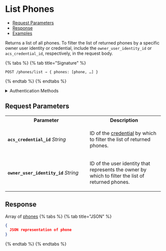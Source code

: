 # List Phones

- [Request Parameters](./#request-parameters)
- [Response](./#response)
- [Examples](./#examples)

Returns a list of all phones. To filter the list of returned phones by a specific owner user identity or credential, include the `owner_user_identity_id` or `acs_credential_id`, respectively, in the request body.

{% tabs %}
{% tab title="Signature" %}
```
POST /phones/list ⇒ { phones: [phone, …] }
```
{% endtab %}
{% endtabs %}

<details>

<summary>Authentication Methods</summary>

- API key
- Personal access token
  <br>Must also include the `seam-workspace` header in the request.

To learn more, see [Authentication](https://docs.seam.co/latest/api/authentication).
</details>

## Request Parameters

<table>
<tr><th width="250">Parameter</th><th>Description</th></tr>
<tr><td><strong><code>acs_credential_id</code></strong> <i>String</i></td>
<td>

ID of the [credential](../../capability-guides/access-systems/managing-credentials.md) by which to filter the list of returned phones.
</td></tr>
<tr><td><strong><code>owner_user_identity_id</code></strong> <i>String</i></td>
<td>

ID of the user identity that represents the owner by which to filter the list of returned phones.
</td></tr>
</table>

## Response

Array of [phones](./)
{% tabs %}
{% tab title="JSON" %}
```json
{
  JSON representation of phone
}
```
{% endtab %}
{% endtabs %}
